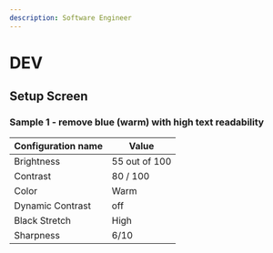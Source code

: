 ```yaml
---
description: Software Engineer
---
```


# DEV

## Setup Screen

### Sample 1 - remove blue (warm) with high text readability

| Configuration name | Value         |
| ------------------ | ------------- |
| Brightness         | 55 out of 100 |
| Contrast           | 80 / 100      |
| Color              | Warm          |
| Dynamic Contrast   | off           |
| Black Stretch      | High          |
| Sharpness          | 6/10          |
